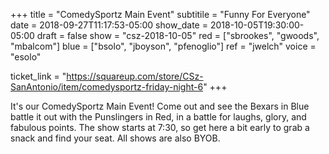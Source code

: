 +++
title = "ComedySportz Main Event"
subtitile = "Funny For Everyone"
date = 2018-09-27T11:17:53-05:00
show_date = 2018-10-05T19:30:00-05:00
draft = false
show = "csz-2018-10-05"
red = ["sbrookes", "gwoods", "mbalcom"]
blue = ["bsolo", "jboyson", "pfenoglio"]
ref = "jwelch"
voice = "esolo"

ticket_link = "https://squareup.com/store/CSz-SanAntonio/item/comedysportz-friday-night-6"
+++

It's our ComedySportz Main Event! Come out and see the Bexars in Blue battle it out with the Punslingers in Red, in a battle for laughs, glory, and fabulous points. The show starts at 7:30, so get here a bit early to grab a snack and find your seat. All shows are also BYOB.
